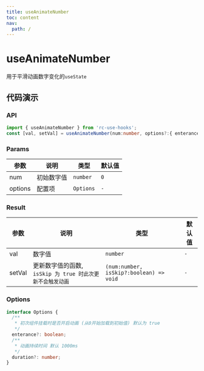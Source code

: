 ```yaml
---
title: useAnimateNumber
toc: content
nav:
  path: /
---
```


# useAnimateNumber

用于平滑动画数字变化的`useState`

## 代码演示

<code src='./demos/Demo1.tsx'></code>

### API

```ts
import { useAnimateNumber } from 'rc-use-hooks';
const [val, setVal] = useAnimateNumber(num:number, options?:{ enterance?: boolean, duration?: number });

```

### Params

| 参数    | 说明       | 类型      | 默认值 |
| ------- | ---------- | --------- | ------ |
| num     | 初始数字值 | `number`  | `0`    |
| options | 配置项     | `Options` | `-`    |

### Result

| 参数   | 说明                                                      | 类型                                    | 默认值 |
| ------ | --------------------------------------------------------- | --------------------------------------- | ------ |
| val    | 数字值                                                    | `number`                                | `-`    |
| setVal | 更新数字值的函数, `isSkip 为 true 时此次更新不会触发动画` | `(num:number, isSkip?:boolean) => void` | `-`    |

### Options

```ts
interface Options {
  /**
   * 初次组件挂载时是否开启动画 (从0开始加载到初始值) 默认为 true
   */
  enterance?: boolean;
  /**
   * 动画持续时间 默认 1000ms
   */
  duration?: number;
}
```
